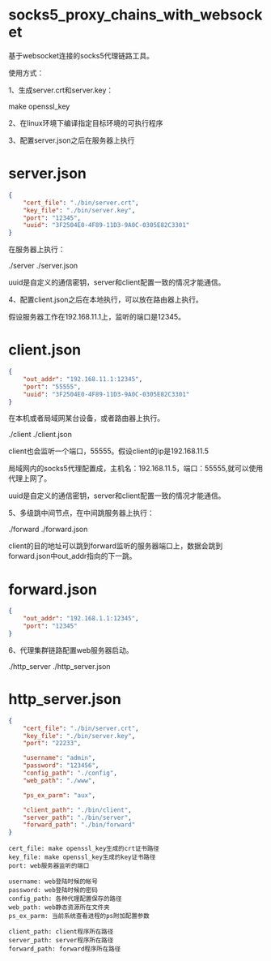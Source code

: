 # socks5_proxy_chains_with_websocket
基于websocket连接的socks5代理链路工具。


使用方式：

1、生成server.crt和server.key：

make openssl_key

2、在linux环境下编译指定目标环境的可执行程序

3、配置server.json之后在服务器上执行


# server.json
```json
{
	"cert_file": "./bin/server.crt",
	"key_file": "./bin/server.key",
	"port": "12345",
	"uuid": "3F2504E0-4F89-11D3-9A0C-0305E82C3301"
}
```

在服务器上执行：

./server ./server.json

uuid是自定义的通信密钥，server和client配置一致的情况才能通信。

4、配置client.json之后在本地执行，可以放在路由器上执行。

假设服务器工作在192.168.11.1上，监听的端口是12345。

# client.json
```json
{
	"out_addr": "192.168.11.1:12345",
	"port": "55555",
	"uuid": "3F2504E0-4F89-11D3-9A0C-0305E82C3301"
}
```

在本机或者局域网某台设备，或者路由器上执行。

./client ./client.json

client也会监听一个端口，55555。假设client的ip是192.168.11.5

局域网内的socks5代理配置成，主机名：192.168.11.5，端口：55555,就可以使用代理上网了。

uuid是自定义的通信密钥，server和client配置一致的情况才能通信。

5、多级跳中间节点，在中间跳服务器上执行：

./forward ./forward.json

client的目的地址可以跳到forward监听的服务器端口上，数据会跳到forward.json中out_addr指向的下一跳。

# forward.json
```json
{
	"out_addr": "192.168.1.1:12345",
	"port": "12345"
}
```

6、代理集群链路配置web服务器启动。

./http_server ./http_server.json

# http_server.json
```json
{
	"cert_file": "./bin/server.crt",
	"key_file": "./bin/server.key",
	"port": "22233",

	"username": "admin",
	"password": "123456",
	"config_path": "./config",
	"web_path": "./www",

	"ps_ex_parm": "aux",

	"client_path": "./bin/client",
	"server_path": "./bin/server",
	"forward_path": "./bin/forward"
}
```

```shell
cert_file: make openssl_key生成的crt证书路径
key_file: make openssl_key生成的key证书路径
port: web服务器监听的端口

username: web登陆时候的帐号
password: web登陆时候的密码
config_path: 各种代理配置保存的路径
web_path: web静态资源所在文件夹
ps_ex_parm: 当前系统查看进程的ps附加配置参数

client_path: client程序所在路径
server_path: server程序所在路径
forward_path: forward程序所在路径
```

